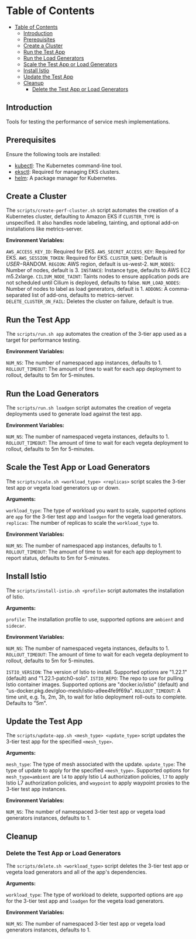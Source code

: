 # Table of Contents

- [Table of Contents](#table-of-contents)
  - [Introduction](#introduction)
  - [Prerequisites](#prerequisites)
  - [Create a Cluster](#create-a-cluster)
  - [Run the Test App](#run-the-test-app)
  - [Run the Load Generators](#run-the-load-generators)
  - [Scale the Test App or Load Generators](#scale-the-test-app-or-load-generators)
  - [Install Istio](#install-istio)
  - [Update the Test App](#update-the-test-app)
  - [Cleanup](#cleanup)
    - [Delete the Test App or Load Generators](#delete-the-test-app-or-load-generators)

## Introduction

Tools for testing the performance of service mesh implementations.

## Prerequisites

Ensure the following tools are installed:

- [kubectl](https://kubernetes.io/docs/tasks/tools/): The Kubernetes command-line tool.
- [eksctl](https://eksctl.io/): Required for managing EKS clusters.
- [helm](https://helm.sh/docs/intro/install/): A package manager for Kubernetes.

## Create a Cluster

The `scripts/create-perf-cluster.sh` script automates the creation of a Kubernetes cluster,
defaulting to Amazon EKS if `CLUSTER_TYPE` is unspecified. It also handles node labeling,
tainting, and optional add-on installations like metrics-server.

__Environment Variables:__

`AWS_ACCESS_KEY_ID`: Required for EKS.
`AWS_SECRET_ACCESS_KEY`: Required for EKS.
`AWS_SESSION_TOKEN`: Required for EKS.
`CLUSTER_NAME`: Default is ${USER}-$RANDOM.
`REGION`: AWS region, default is us-west-2.
`NUM_NODES`: Number of nodes, default is 3.
`INSTANCE`: Instance type, defaults to AWS EC2 m5.2xlarge.
`CILIUM_NODE_TAINT`: Taints nodes to ensure application pods are not scheduled until Cilium is deployed, defaults to false.
`NUM_LOAD_NODES`: Number of nodes to label as load generators, default is 1.
`ADDONS`: A comma-separated list of add-ons, defaults to metrics-server.
`DELETE_CLUSTER_ON_FAIL`: Deletes the cluster on failure, default is true.

## Run the Test App

The `scripts/run.sh app` automates the creation of the 3-tier app used as a target for performance testing.

__Environment Variables:__

`NUM_NS`: The number of namespaced app instances, defaults to 1.
`ROLLOUT_TIMEOUT`: The amount of time to wait for each app deployment to rollout, defaults to 5m for 5-minutes.

## Run the Load Generators

The `scripts/run.sh loadgen` script automates the creation of vegeta deployments used to generate load against the test app.

__Environment Variables:__

`NUM_NS`: The number of namespaced vegeta instances, defaults to 1.
`ROLLOUT_TIMEOUT`: The amount of time to wait for each vegeta deployment to rollout, defaults to 5m for 5-minutes.

## Scale the Test App or Load Generators

The `scripts/scale.sh <workload_type> <replicas>` script scales the 3-tier test app or vegeta load generators up or down.

__Arguments:__

`workload_type`: The type of workload you want to scale, supported options are `app` for the 3-tier test app
and `loadgen` for the vegeta load generators.
`replicas`: The number of replicas to scale the `workload_type` to.

__Environment Variables:__

`NUM_NS`: The number of namespaced app instances, defaults to 1.
`ROLLOUT_TIMEOUT`: The amount of time to wait for each app deployment to report status, defaults to 5m for 5-minutes.

## Install Istio

The `scripts/install-istio.sh <profile>` script automates the installation of Istio.

__Arguments:__

`profile`: The installation profile to use, supported options are `ambient` and `sidecar`.

__Environment Variables:__

`NUM_NS`: The number of namespaced vegeta instances, defaults to 1.
`ROLLOUT_TIMEOUT`: The amount of time to wait for each vegeta deployment to rollout, defaults to 5m for 5-minutes.

`ISTIO_VERSION`: The version of Istio to install. Supported options are "1.22.1" (default) and "1.22.1-patch0-solo".
`ISTIO_REPO`: The repo to use for pulling Istio container images. Supported options are "docker.io/istio" (default)
and "us-docker.pkg.dev/gloo-mesh/istio-a9ee4fe9f69a".
`ROLLOUT_TIMEOUT`: A time unit, e.g. 1s, 2m, 3h, to wait for Istio deployment roll-outs to complete. Defaults to "5m".

## Update the Test App

The `scripts/update-app.sh <mesh_type> <update_type>` script updates the 3-tier test app for the specified `<mesh_type>`.

__Arguments:__

`mesh_type`: The type of mesh associated with the update.
`update_type`: The type of update to apply for the specified `<mesh_type>`. Supported options for `mesh_type=ambient` are `l4`
to apply Istio L4 authorization policies, `l7` to apply Istio L7 authorization policies, and `waypoint` to apply waypoint proxies
to the 3-tier test app instances.

__Environment Variables:__

`NUM_NS`: The number of namespaced 3-tier test app or vegeta load generators instances, defaults to 1.

## Cleanup

### Delete the Test App or Load Generators

The `scripts/delete.sh <workload_type>` script deletes the 3-tier test app or vegeta load generators and all of
the app's dependencies.

__Arguments:__

`workload_type`: The type of workload to delete, supported options are `app` for the 3-tier test app
and `loadgen` for the vegeta load generators.

__Environment Variables:__

`NUM_NS`: The number of namespaced 3-tier test app or vegeta load generators instances, defaults to 1.
